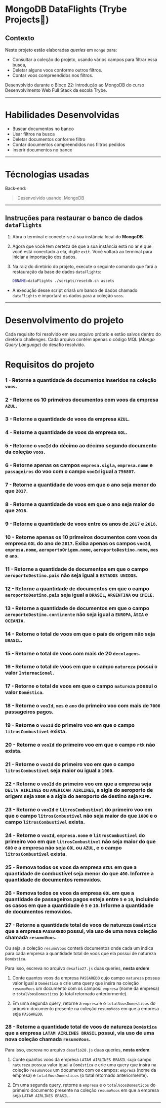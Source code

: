 # MongoDB DataFlights (Trybe Projects🚀) 

## Contexto
Neste projeto estão elaboradas _queries_ em `mongo` para:

- Consultar a coleção do projeto, usando vários campos para filtrar essa busca, 
- Deletar alguns voos conforme outros filtros.
- Contar voos compreendidos nos filtros.

Desenvolvido durante o Bloco 22: Introdução ao MongoDB do curso Desenvolvimento Web Full Stack da escola Trybe.

---
# Habilidades Desenvolvidas

- Buscar documentos no banco
- Usar filtros na busca
- Deletar documentos conforme filtro
- Contar documentos compreendidos nos filtros pedidos
- Inserir documentos no banco

---
# Técnologias usadas

Back-end:
> Desenvolvido usando: MongoDB

---

## Instruções para restaurar o banco de dados `dataFlights`

1. Abra o terminal e conecte-se à sua instância local do **MongoDB**. 

2. Agora que você tem certeza de que a sua instância está no ar e que você está conectado a ela, digite `exit`. Você voltará ao terminal para iniciar a importação dos dados.

3. Na raiz do diretório do projeto, execute o seguinte comando que fará a restauração da base de dados `dataFlights`:
    ```sh
    DBNAME=dataFlights ./scripts/resetdb.sh assets
    ```

  * A execução desse script criará um banco de dados chamado `dataFlights` e importará os dados para a coleção `voos`.

--- 
# Desenvolvimento do projeto

Cada requisito foi resolvido em seu arquivo próprio e estão salvos dentro do diretório challenges. Cada arquivo contém apenas o código MQL (_Mongo Query Language_) do desafio resolvido. 

# Requisitos do projeto
  ### 1 - Retorne a quantidade de documentos inseridos na coleção `voos`.

  ### 2 - Retorne os 10 primeiros documentos com voos da empresa `AZUL`.

  ### 3 - Retorne a quantidade de voos da empresa `AZUL`.

  ### 4 - Retorne a quantidade de voos da empresa `GOL`.

  ### 5 - Retorne o `vooId` do décimo ao décimo segundo documento da coleção `voos`.

  ### 6 - Retorne apenas os campos `empresa.sigla`, `empresa.nome` e `passageiros` do voo com o campo `vooId` igual a `756807`.

  ### 7 - Retorne a quantidade de voos em que o ano seja menor do que `2017`.

  ### 8 - Retorne a quantidade de voos em que o ano seja maior do que `2016`.

  ### 9 - Retorne a quantidade de voos entre os anos de `2017` e `2018`.

  ### 10 - Retorne apenas os **10** primeiros documentos com voos da empresa `GOL` do ano de `2017`. Exiba apenas os campos `vooId`, `empresa.nome`, `aeroportoOrigem.nome`, `aeroportoDestino.nome`, `mes` e `ano`.

  ### 11 - Retorne a quantidade de documentos em que o campo `aeroportoDestino.pais` não seja igual a `ESTADOS UNIDOS`.

  ### 12 - Retorne a quantidade de documentos em que o campo `aeroportoDestino.pais` seja igual a `BRASIL`, `ARGENTINA` ou `CHILE`.

  ### 13 - Retorne a quantidade de documentos em que o campo `aeroportoDestino.continente` não seja igual a `EUROPA`, `ÁSIA` e `OCEANIA`.

  ### 14 - Retorne o total de voos em que o país de origem não seja `BRASIL`.

  ### 15 - Retorne o total de voos com mais de 20 `decolagens`.

  ### 16 - Retorne o total de voos em que o campo `natureza` possui o valor `Internacional`.

  ### 17 - Retorne o total de voos em que o campo `natureza` possui o valor `Doméstica`.

  ### 18 - Retorne o `vooId`, `mes` e `ano` do primeiro voo com mais de `7000` passageiros pagos.

  ### 19 - Retorne o `vooId` do primeiro voo em que o campo `litrosCombustivel` exista.

  ### 20 - Retorne o `vooId` do primeiro voo em que o campo `rtk` não exista.

  ### 21 - Retorne o `vooId` do primeiro voo em que o campo `litrosCombustivel` seja maior ou igual a `1000`.

  ### 22 - Retorne o `vooId` do primeiro voo em que a empresa seja `DELTA AIRLINES` ou `AMERICAN AIRLINES`, a sigla do aeroporto de origem seja `SBGR` e a sigla do aeroporto de destino seja `KJFK`.

  ### 23 - Retorne o `vooId` e `litrosCombustivel` do primeiro voo em que o campo `litrosCombustivel` **não seja maior do que** `1000` e o campo `litrosCombustivel` exista.

  ### 24 - Retorne o `vooId`, `empresa.nome` e `litrosCombustivel` do primeiro voo em que `litrosCombustivel` **não seja maior do que** `600` **e** a empresa **não seja** `GOL` **ou** `AZUL`, **e** o campo `litrosCombustivel` exista.

  ### 25 - Remova todos os voos da empresa `AZUL` em que a quantidade de combustível seja menor do que `400`. Informe a quantidade de documentos removidos.

  ### 26 - Remova todos os voos da empresa `GOL` em que a quantidade de passageiros pagos esteja entre `5` e `10`, incluindo os casos em que a quantidade é `5` e `10`. Informe a quantidade de documentos removidos.

  ### 27 - Retorne a quantidade total de voos de natureza `Doméstica` que a empresa `PASSAREDO` possui, via uso de uma nova coleção chamada `resumoVoos`.

Ou seja, a coleção `resumoVoos` conterá documentos onde cada um indica para cada empresa a quantidade total de voos que ela possui de natureza `Doméstica`.

Para isso, escreva no arquivo `desafio27.js` duas queries, **nesta ordem**:

1. Conte quantos voos da empresa `PASSAREDO` cujo campo `natureza` possua valor igual a `Doméstica` e crie uma query que insira na coleção `resumoVoos` um documento com os campos: `empresa` (nome da empresa) e `totalVoosDomesticos` (o total retornado anteriormente).

2. Em uma segunda query, retorne a `empresa` e o `totalVoosDomesticos` do primeiro documento presente na coleção `resumoVoos` em que a empresa seja `PASSAREDO`.

  ### 28 - Retorne a quantidade total de voos de natureza `Doméstica` que a empresa `LATAM AIRLINES BRASIL` possui, via uso de uma nova coleção chamada `resumoVoos`.

Para isso, escreva no arquivo `desafio28.js` duas queries, **nesta ordem**:

1. Conte quantos voos da empresa `LATAM AIRLINES BRASIL` cujo campo `natureza` possua valor igual a `Doméstica` e crie uma query que insira na coleção `resumoVoos` um documento com os campos: `empresa` (nome da empresa) e `totalVoosDomesticos` (o total retornado anteriormente).

2. Em uma segunda query, retorne a `empresa` e o `totalVoosDomesticos` do primeiro documento presente na coleção `resumoVoos` em que a empresa seja `LATAM AIRLINES BRASIL`.
---
